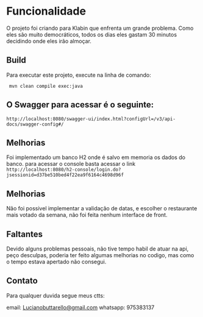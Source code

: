 # Funcionalidade 

O projeto foi criando para Klabin que enfrenta um grande problema. Como eles são muito democráticos, todos os dias eles gastam 30 minutos decidindo onde eles irão almoçar.

## Build
Para executar este projeto, execute na linha de comando:

``` mvn clean compile exec:java```

## O Swagger para acessar é o seguinte:

```http://localhost:8080/swagger-ui/index.html?configUrl=/v3/api-docs/swagger-config#/```

## Melhorias
Foi implementado um banco H2 onde é salvo em memoria os dados do banco.
para acessar o console basta acessar o link
```http://localhost:8080/h2-console/login.do?jsessionid=d37be510bed4f22ea9f6164c4698d96f```

## Melhorias
Não foi possivel implementar a validação de datas, e escolher o restaurante mais votado da semana, não foi feita nenhum interface de front.


## Faltantes
Devido alguns problemas pessoais, não tive tempo habil de atuar na api, peço desculpas, poderia ter feito algumas melhorias no codigo, mas como o tempo estava apertado não consegui.

## Contato
Para qualquer duvida segue meus ctts: 

email: Lucianobuttarello@gmail.com
whatsapp: 975383137



